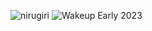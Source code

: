 ![nirugiri](https://img.shields.io/static/v1?label=nirugiri&message=1294870&color=ff69b4)
![Wakeup Early 2023](https://img.shields.io/badge/Wakeup_Early_2023-8/9-blue)
